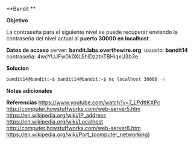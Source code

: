 **Bandit **

**Objetivo**

La contraseña para el siguiente nivel se puede recuperar enviando la contraseña del nivel actual al **puerto 30000 en localhost** .

**Datos de acceso**
server: **bandit.labs.overthewire.org** 
usuario: **bandit14**
contraseña: 4wcYUJFw0k0XLShlDzztnTBHiqxU3b3e

**Solucion**
```bash
bandit14@bandit:~$ bandit14@bandit:~$ nc localhost 30000 -v                                                    localhost [127.0.0.1] 30000 (?) open                                                                           4wcYUJFw0k0XLShlDzztnTBHiqxU3b3e                                                                               Correct!                                                                                                       BfMYroe26WYalil77FoDi9qh59eK5xNr                                                                                                                                                                                              bandit14@bandit:~$
```

**Notas adicionales** 

**Referencias** 
https://www.youtube.com/watch?v=7_LPdttKXPc
http://computer.howstuffworks.com/web-server5.htm
https://en.wikipedia.org/wiki/IP_address
https://en.wikipedia.org/wiki/Localhost
http://computer.howstuffworks.com/web-server8.htm
https://en.wikipedia.org/wiki/Port_(computer_networking)

